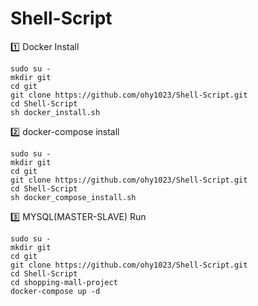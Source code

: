 # Shell-Script

1️⃣ Docker Install

```
sudo su - 
mkdir git
cd git
git clone https://github.com/ohy1023/Shell-Script.git
cd Shell-Script
sh docker_install.sh
```

2️⃣ docker-compose install

```
sudo su - 
mkdir git
cd git
git clone https://github.com/ohy1023/Shell-Script.git
cd Shell-Script
sh docker_compose_install.sh
```

3️⃣ MYSQL(MASTER-SLAVE) Run

```
sudo su - 
mkdir git
cd git
git clone https://github.com/ohy1023/Shell-Script.git
cd Shell-Script
cd shopping-mall-project
docker-compose up -d
```

